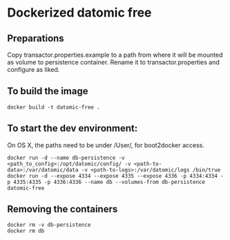 # Dockerized datomic free

## Preparations

Copy transactor.properties.example to a path from where it will be mounted as volume to persistence container. Rename it to transactor.properties and configure as liked.

## To build the image
    docker build -t datomic-free .

## To start the dev environment:

On OS X, the paths need to be under /User/, for boot2docker access.

    docker run -d --name db-persistence -v <path_to_config>:/opt/datomic/config/ -v <path-to-data>:/var/datomic/data -v <path-to-logs>:/var/datomic/logs /bin/true
    docker run -d --expose 4334 --expose 4335 --expose 4336 -p 4334:4334 -p 4335:4335 -p 4336:4336 --name db --volumes-from db-persistence datomic-free

## Removing the containers
    docker rm -v db-persistence
    docker rm db
